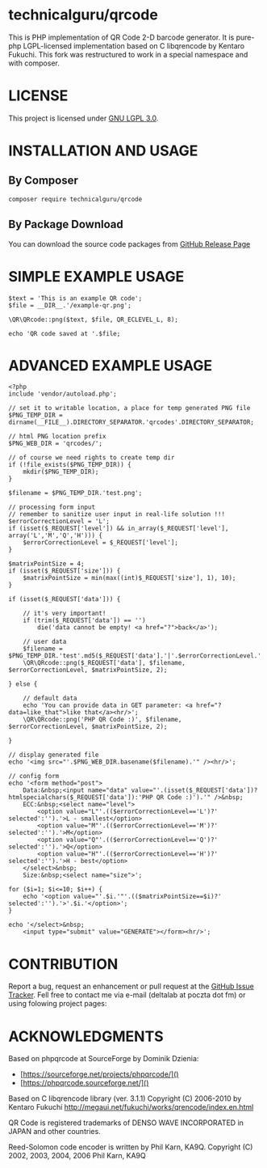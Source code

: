 # technicalguru/qrcode
This is PHP implementation of QR Code 2-D barcode generator. It is pure-php
LGPL-licensed implementation based on C libqrencode by Kentaro Fukuchi.
This fork was restructured to work in a special namespace and with composer.

# LICENSE
This project is licensed under [GNU LGPL 3.0](LICENSE.md).

# INSTALLATION AND USAGE

## By Composer

```sh
composer require technicalguru/qrcode
```

## By Package Download
You can download the source code packages from [GitHub Release Page](https://github.com/technicalguru/php-qrcode/releases)

# SIMPLE EXAMPLE USAGE

```
$text = 'This is an example QR code';
$file = __DIR__.'/example-qr.png';

\QR\QRcode::png($text, $file, QR_ECLEVEL_L, 8);

echo 'QR code saved at '.$file;

```

# ADVANCED EXAMPLE USAGE

```
<?php
include 'vendor/autoload.php';

// set it to writable location, a place for temp generated PNG file
$PNG_TEMP_DIR = dirname(__FILE__).DIRECTORY_SEPARATOR.'qrcodes'.DIRECTORY_SEPARATOR;

// html PNG location prefix
$PNG_WEB_DIR = 'qrcodes/';

// of course we need rights to create temp dir
if (!file_exists($PNG_TEMP_DIR)) {
    mkdir($PNG_TEMP_DIR);
}

$filename = $PNG_TEMP_DIR.'test.png';

// processing form input
// remember to sanitize user input in real-life solution !!!
$errorCorrectionLevel = 'L';
if (isset($_REQUEST['level']) && in_array($_REQUEST['level'], array('L','M','Q','H'))) {
    $errorCorrectionLevel = $_REQUEST['level'];
}

$matrixPointSize = 4;
if (isset($_REQUEST['size'])) {
    $matrixPointSize = min(max((int)$_REQUEST['size'], 1), 10);
}

if (isset($_REQUEST['data'])) {

    // it's very important!
    if (trim($_REQUEST['data']) == '')
        die('data cannot be empty! <a href="?">back</a>');

    // user data
    $filename = $PNG_TEMP_DIR.'test'.md5($_REQUEST['data'].'|'.$errorCorrectionLevel.'|'.$matrixPointSize).'.png';
    \QR\QRcode::png($_REQUEST['data'], $filename, $errorCorrectionLevel, $matrixPointSize, 2);

} else {

    // default data
    echo 'You can provide data in GET parameter: <a href="?data=like_that">like that</a><hr/>';
    \QR\QRcode::png('PHP QR Code :)', $filename, $errorCorrectionLevel, $matrixPointSize, 2);

}

// display generated file
echo '<img src="'.$PNG_WEB_DIR.basename($filename).'" /><hr/>';

// config form
echo '<form method="post">
    Data:&nbsp;<input name="data" value="'.(isset($_REQUEST['data'])?htmlspecialchars($_REQUEST['data']):'PHP QR Code :)').'" />&nbsp;
    ECC:&nbsp;<select name="level">
        <option value="L"'.(($errorCorrectionLevel=='L')?' selected':'').'>L - smallest</option>
        <option value="M"'.(($errorCorrectionLevel=='M')?' selected':'').'>M</option>
        <option value="Q"'.(($errorCorrectionLevel=='Q')?' selected':'').'>Q</option>
        <option value="H"'.(($errorCorrectionLevel=='H')?' selected':'').'>H - best</option>
    </select>&nbsp;
    Size:&nbsp;<select name="size">';

for ($i=1; $i<=10; $i++) {
    echo '<option value="'.$i.'"'.(($matrixPointSize==$i)?' selected':'').'>'.$i.'</option>';
}

echo '</select>&nbsp;
    <input type="submit" value="GENERATE"></form><hr/>';

```

# CONTRIBUTION
Report a bug, request an enhancement or pull request at the [GitHub Issue Tracker](https://github.com/technicalguru/php-qrcode/issues).
Fell free to contact me via e-mail (deltalab at poczta dot fm) or using
folowing project pages:

# ACKNOWLEDGMENTS

Based on phpqrcode at SourceForge by Dominik Dzienia:

* [https://sourceforge.net/projects/phpqrcode/]()
* [https://phpqrcode.sourceforge.net/]()
  
Based on C libqrencode library (ver. 3.1.1) 
Copyright (C) 2006-2010 by Kentaro Fukuchi
http://megaui.net/fukuchi/works/qrencode/index.en.html

QR Code is registered trademarks of DENSO WAVE INCORPORATED in JAPAN and other
countries.

Reed-Solomon code encoder is written by Phil Karn, KA9Q.
Copyright (C) 2002, 2003, 2004, 2006 Phil Karn, KA9Q
 
